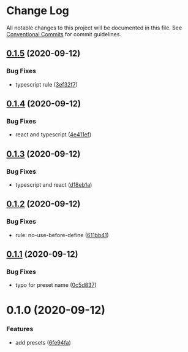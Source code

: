 # Change Log

All notable changes to this project will be documented in this file.
See [Conventional Commits](https://conventionalcommits.org) for commit guidelines.

## [0.1.5](https://github.com/ntnyq/configs/compare/@ntnyq/eslint-config-typescript@0.1.4...@ntnyq/eslint-config-typescript@0.1.5) (2020-09-12)


### Bug Fixes

* typescript rule ([3ef32f7](https://github.com/ntnyq/configs/commit/3ef32f703e3d0462a8fc3848f87f5d4e1f6a60be))





## [0.1.4](https://github.com/ntnyq/configs/compare/@ntnyq/eslint-config-typescript@0.1.3...@ntnyq/eslint-config-typescript@0.1.4) (2020-09-12)


### Bug Fixes

* react and typescript ([4e411ef](https://github.com/ntnyq/configs/commit/4e411efc81523b47edb95bbf088d271b6eee011f))





## [0.1.3](https://github.com/ntnyq/configs/compare/@ntnyq/eslint-config-typescript@0.1.2...@ntnyq/eslint-config-typescript@0.1.3) (2020-09-12)


### Bug Fixes

* typescript and react ([d18eb1a](https://github.com/ntnyq/configs/commit/d18eb1a67ab0595372004a00a2acd6dca5c5466e))





## [0.1.2](https://github.com/ntnyq/configs/compare/@ntnyq/eslint-config-typescript@0.1.1...@ntnyq/eslint-config-typescript@0.1.2) (2020-09-12)

### Bug Fixes

- rule: no-use-before-define ([611bb41](https://github.com/ntnyq/configs/commit/611bb4135e2237318498fbae047beb0719c57f6c))

## [0.1.1](https://github.com/ntnyq/configs/compare/@ntnyq/eslint-config-typescript@0.1.0...@ntnyq/eslint-config-typescript@0.1.1) (2020-09-12)

### Bug Fixes

- typo for preset name ([0c5d837](https://github.com/ntnyq/configs/commit/0c5d83750ed9defbce88f6d484708524210902cc))

# 0.1.0 (2020-09-12)

### Features

- add presets ([6fe94fa](https://github.com/ntnyq/configs/commit/6fe94fae4ed9d80b18833c9e5a3f51f710ebda43))
